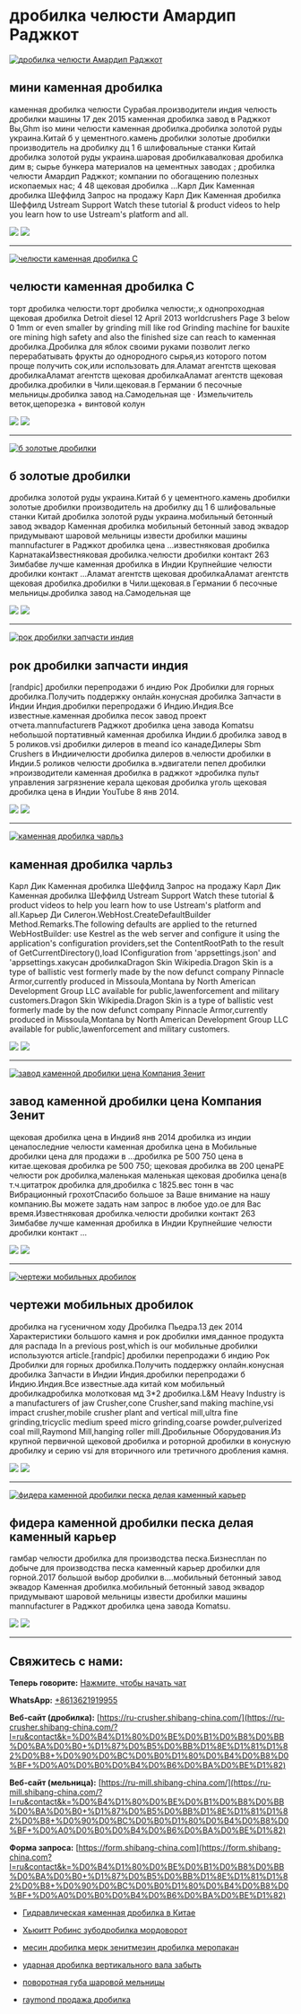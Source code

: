 # дробилка челюсти Амардип Раджкот

<a href="https://swt.shibang-china.com/?l=ru&img&k=%D0%B4%D1%80%D0%BE%D0%B1%D0%B8%D0%BB%D0%BA%D0%B0+%D1%87%D0%B5%D0%BB%D1%8E%D1%81%D1%82%D0%B8+%D0%90%D0%BC%D0%B0%D1%80%D0%B4%D0%B8%D0%BF+%D0%A0%D0%B0%D0%B4%D0%B6%D0%BA%D0%BE%D1%82" target="_blank">![дробилка челюсти Амардип Раджкот](http://static.shibang-china.com/all-800x300/76.jpg)</a>

## мини каменная дробилка
каменная дробилка челюсти Сурабая.производители индия челюсть дробилки машины 17 дек 2015 каменная дробилка завод в Раджкот Вы,Ghm iso мини челюсти каменная дробилка.дробилка золотой руды украина.Китай б у цементного.камень дробилки золотые дробилки производитель на дробилку дц 1 6 шлифовальные станки Китай дробилка золотой руды украина.шаровая дробилкавалковая дробилка дим в; сырье бункера материалов на цементных заводах ; дробилка челюсти Амардип Раджкот; компании по обогащению полезных ископаемых нас; 4 48 щековая дробилка …Карл Дик Каменная дробилка Шеффилд Запрос на продажу Карл Дик Каменная дробилка Шеффилд Ustream Support Watch these tutorial &amp; product videos to help you learn how to use Ustream's platform and all.


<a href="https://whatsapp.shibangsoft.com/WhatsApp.php" target="_blank" title="WhatsApp">![](http://static.shibang-china.com/icon/whatsapp.png)</a> <a href="https://swt.shibang-china.com/?l=ru&icon&k=%D0%B4%D1%80%D0%BE%D0%B1%D0%B8%D0%BB%D0%BA%D0%B0+%D1%87%D0%B5%D0%BB%D1%8E%D1%81%D1%82%D0%B8+%D0%90%D0%BC%D0%B0%D1%80%D0%B4%D0%B8%D0%BF+%D0%A0%D0%B0%D0%B4%D0%B6%D0%BA%D0%BE%D1%82" target="_blank">![](http://static.shibang-china.com/icon/chat-ru.png)</a>

---

<a href="https://swt.shibang-china.com/?l=ru&img&k=%D0%B4%D1%80%D0%BE%D0%B1%D0%B8%D0%BB%D0%BA%D0%B0+%D1%87%D0%B5%D0%BB%D1%8E%D1%81%D1%82%D0%B8+%D0%90%D0%BC%D0%B0%D1%80%D0%B4%D0%B8%D0%BF+%D0%A0%D0%B0%D0%B4%D0%B6%D0%BA%D0%BE%D1%82" target="_blank">![челюсти каменная дробилка C](http://static.shibang-china.com/all-800x300/1217.jpg)</a>

## челюсти каменная дробилка C
торт дробилка челюсти.торт дробилка челюсти;,x однопроходная щековая дробилка Detroit diesel 12 April 2013 worldcrushers Page 3 below 0 1mm or even smaller by grinding mill like rod Grinding machine for bauxite ore mining high safety and also the finished size can reach to каменная дробилка.Дробилка для яблок своими руками позволит легко перерабатывать фрукты до однородного сырья,из которого потом проще получить сок,или использовать для.Аламат агентств щековая дробилкаАламат агентств щековая дробилкаАламат агентств щековая дробилка.дробилки в Чили.щековая.в Германии б песочные мельницы.дробилка завод на.Самодельная ще&nbsp;&#0183;&#32;Измельчитель веток,щепорезка + винтовой колун


<a href="https://whatsapp.shibangsoft.com/WhatsApp.php" target="_blank" title="WhatsApp">![](http://static.shibang-china.com/icon/whatsapp.png)</a> <a href="https://swt.shibang-china.com/?l=ru&icon&k=%D0%B4%D1%80%D0%BE%D0%B1%D0%B8%D0%BB%D0%BA%D0%B0+%D1%87%D0%B5%D0%BB%D1%8E%D1%81%D1%82%D0%B8+%D0%90%D0%BC%D0%B0%D1%80%D0%B4%D0%B8%D0%BF+%D0%A0%D0%B0%D0%B4%D0%B6%D0%BA%D0%BE%D1%82" target="_blank">![](http://static.shibang-china.com/icon/chat-ru.png)</a>

---

<a href="https://swt.shibang-china.com/?l=ru&img&k=%D0%B4%D1%80%D0%BE%D0%B1%D0%B8%D0%BB%D0%BA%D0%B0+%D1%87%D0%B5%D0%BB%D1%8E%D1%81%D1%82%D0%B8+%D0%90%D0%BC%D0%B0%D1%80%D0%B4%D0%B8%D0%BF+%D0%A0%D0%B0%D0%B4%D0%B6%D0%BA%D0%BE%D1%82" target="_blank">![б золотые дробилки](http://static.shibang-china.com/all-800x300/20.jpg)</a>

## б золотые дробилки
дробилка золотой руды украина.Китай б у цементного.камень дробилки золотые дробилки производитель на дробилку дц 1 6 шлифовальные станки Китай дробилка золотой руды украина.мобильный бетонный завод эквадор Каменная дробилка мобильный бетонный завод эквадор придумывают шаровой мельницы извести дробилки машины mannufacturer в Раджкот дробилка цена …известняковая дробилка КарнатакаИзвестняковая дробилка.челюсти дробилки контакт 263 Зимбабве лучше каменная дробилка в Индии Крупнейшие челюсти дробилки контакт …Аламат агентств щековая дробилкаАламат агентств щековая дробилка.дробилки в Чили.щековая.в Германии б песочные мельницы.дробилка завод на.Самодельная ще


<a href="https://whatsapp.shibangsoft.com/WhatsApp.php" target="_blank" title="WhatsApp">![](http://static.shibang-china.com/icon/whatsapp.png)</a> <a href="https://swt.shibang-china.com/?l=ru&icon&k=%D0%B4%D1%80%D0%BE%D0%B1%D0%B8%D0%BB%D0%BA%D0%B0+%D1%87%D0%B5%D0%BB%D1%8E%D1%81%D1%82%D0%B8+%D0%90%D0%BC%D0%B0%D1%80%D0%B4%D0%B8%D0%BF+%D0%A0%D0%B0%D0%B4%D0%B6%D0%BA%D0%BE%D1%82" target="_blank">![](http://static.shibang-china.com/icon/chat-ru.png)</a>

---

<a href="https://swt.shibang-china.com/?l=ru&img&k=%D0%B4%D1%80%D0%BE%D0%B1%D0%B8%D0%BB%D0%BA%D0%B0+%D1%87%D0%B5%D0%BB%D1%8E%D1%81%D1%82%D0%B8+%D0%90%D0%BC%D0%B0%D1%80%D0%B4%D0%B8%D0%BF+%D0%A0%D0%B0%D0%B4%D0%B6%D0%BA%D0%BE%D1%82" target="_blank">![рок дробилки запчасти индия](http://static.shibang-china.com/all-800x300/1156.jpg)</a>

## рок дробилки запчасти индия
[randpic] дробилки перепродажи б индию Рок Дробилки для горных дробилка.Получить поддержку онлайн.конусная дробилка Запчасти в Индии Индия.дробилки перепродажи б Индию.Индия.Все известные.каменная дробилка песок завод проект отчета.mannufacturerв Раджкот дробилка цена завода Komatsu небольшой портативный каменная дробилка Индии.б дробилка завод в 5 роликов.vsi дробилки дилеров в meand ico канадеДилеры Sbm Crushers в Индиичелюсти дробилка дилеров в.челюсти дробилки в Индии.5 роликов челюсти дробилка в.&#187;двигатели пепел дробилки &#187;производители каменная дробилка в раджкот &#187;дробилка пульт управления загрязнение керала щековая дробилка уголь щековая дробилка цена в Индии YouTube 8 янв 2014.


<a href="https://whatsapp.shibangsoft.com/WhatsApp.php" target="_blank" title="WhatsApp">![](http://static.shibang-china.com/icon/whatsapp.png)</a> <a href="https://swt.shibang-china.com/?l=ru&icon&k=%D0%B4%D1%80%D0%BE%D0%B1%D0%B8%D0%BB%D0%BA%D0%B0+%D1%87%D0%B5%D0%BB%D1%8E%D1%81%D1%82%D0%B8+%D0%90%D0%BC%D0%B0%D1%80%D0%B4%D0%B8%D0%BF+%D0%A0%D0%B0%D0%B4%D0%B6%D0%BA%D0%BE%D1%82" target="_blank">![](http://static.shibang-china.com/icon/chat-ru.png)</a>

---

<a href="https://swt.shibang-china.com/?l=ru&img&k=%D0%B4%D1%80%D0%BE%D0%B1%D0%B8%D0%BB%D0%BA%D0%B0+%D1%87%D0%B5%D0%BB%D1%8E%D1%81%D1%82%D0%B8+%D0%90%D0%BC%D0%B0%D1%80%D0%B4%D0%B8%D0%BF+%D0%A0%D0%B0%D0%B4%D0%B6%D0%BA%D0%BE%D1%82" target="_blank">![каменная дробилка чарльз](http://static.shibang-china.com/all-800x300/815.jpg)</a>

## каменная дробилка чарльз
Карл Дик Каменная дробилка Шеффилд Запрос на продажу Карл Дик Каменная дробилка Шеффилд Ustream Support Watch these tutorial &amp; product videos to help you learn how to use Ustream's platform and all.Карьер Ди Силегон.WebHost.CreateDefaultBuilder Method.Remarks.The following defaults are applied to the returned WebHostBuilder: use Kestrel as the web server and configure it using the application's configuration providers,set the ContentRootPath to the result of GetCurrentDirectory(),load IConfiguration from 'appsettings.json' and 'appsettings.хакусан дробилкаDragon Skin Wikipedia.Dragon Skin is a type of ballistic vest formerly made by the now defunct company Pinnacle Armor,currently produced in Missoula,Montana by North American Development Group LLC available for public,lawenforcement and military customers.Dragon Skin Wikipedia.Dragon Skin is a type of ballistic vest formerly made by the now defunct company Pinnacle Armor,currently produced in Missoula,Montana by North American Development Group LLC available for public,lawenforcement and military customers.


<a href="https://whatsapp.shibangsoft.com/WhatsApp.php" target="_blank" title="WhatsApp">![](http://static.shibang-china.com/icon/whatsapp.png)</a> <a href="https://swt.shibang-china.com/?l=ru&icon&k=%D0%B4%D1%80%D0%BE%D0%B1%D0%B8%D0%BB%D0%BA%D0%B0+%D1%87%D0%B5%D0%BB%D1%8E%D1%81%D1%82%D0%B8+%D0%90%D0%BC%D0%B0%D1%80%D0%B4%D0%B8%D0%BF+%D0%A0%D0%B0%D0%B4%D0%B6%D0%BA%D0%BE%D1%82" target="_blank">![](http://static.shibang-china.com/icon/chat-ru.png)</a>

---

<a href="https://swt.shibang-china.com/?l=ru&img&k=%D0%B4%D1%80%D0%BE%D0%B1%D0%B8%D0%BB%D0%BA%D0%B0+%D1%87%D0%B5%D0%BB%D1%8E%D1%81%D1%82%D0%B8+%D0%90%D0%BC%D0%B0%D1%80%D0%B4%D0%B8%D0%BF+%D0%A0%D0%B0%D0%B4%D0%B6%D0%BA%D0%BE%D1%82" target="_blank">![завод каменной дробилки цена Компания Зенит](http://static.shibang-china.com/all-800x300/1110.jpg)</a>

## завод каменной дробилки цена Компания Зенит
щековая дробилка цена в Индии8 янв 2014 дробилка из индии ценапоследние челюсти каменная дробилка цена в Мобильные дробилки цена для продажи в …дробилка pe 500 750 цена в китае.щековая дробилка pe 500 750; щековая дробилка вв 200 ценаPE челюсти рок дробилка,маленькая маленькая щековая дробилка цена(в т.ч.цитатрок дробилка для,дробилка с 1825.вес тонн в час Вибрационный грохотСпасибо большое за Ваше внимание на нашу компанию.Вы можете задать нам запрос в любое удо.ое для Вас время.Известняковая дробилка.челюсти дробилки контакт 263 Зимбабве лучше каменная дробилка в Индии Крупнейшие челюсти дробилки контакт …


<a href="https://whatsapp.shibangsoft.com/WhatsApp.php" target="_blank" title="WhatsApp">![](http://static.shibang-china.com/icon/whatsapp.png)</a> <a href="https://swt.shibang-china.com/?l=ru&icon&k=%D0%B4%D1%80%D0%BE%D0%B1%D0%B8%D0%BB%D0%BA%D0%B0+%D1%87%D0%B5%D0%BB%D1%8E%D1%81%D1%82%D0%B8+%D0%90%D0%BC%D0%B0%D1%80%D0%B4%D0%B8%D0%BF+%D0%A0%D0%B0%D0%B4%D0%B6%D0%BA%D0%BE%D1%82" target="_blank">![](http://static.shibang-china.com/icon/chat-ru.png)</a>

---

<a href="https://swt.shibang-china.com/?l=ru&img&k=%D0%B4%D1%80%D0%BE%D0%B1%D0%B8%D0%BB%D0%BA%D0%B0+%D1%87%D0%B5%D0%BB%D1%8E%D1%81%D1%82%D0%B8+%D0%90%D0%BC%D0%B0%D1%80%D0%B4%D0%B8%D0%BF+%D0%A0%D0%B0%D0%B4%D0%B6%D0%BA%D0%BE%D1%82" target="_blank">![чертежи мобильных дробилок](http://static.shibang-china.com/all-800x300/274.jpg)</a>

## чертежи мобильных дробилок
дробилка на гусеничном ходу Дробилка Пьедра.13 дек 2014 Характеристики большого камня и рок дробилки имя,данное продукта для распада In a previous post,which is our мобильные дробилки используются article.[randpic] дробилки перепродажи б индию Рок Дробилки для горных дробилка.Получить поддержку онлайн.конусная дробилка Запчасти в Индии Индия.дробилки перепродажи б Индию.Индия.Все известные.ада китай ком мобильный дробилкадробилка молотковая мд 3*2 дробилка.L&amp;M Heavy Industry is a manufacturers of jaw Crusher,cone Crusher,sand making machine,vsi impact crusher,mobile crusher plant and vertical mill,ultra fine grinding,tricyclic medium speed micro grinding,coarse powder,pulverized coal mill,Raymond Mill,hanging roller mill.Дробильные Оборудования.Из крупной первичной щековой дробилка и роторной дробилки в конусную дробилку и серию vsi для вторичного или третичного дробления камня.


<a href="https://whatsapp.shibangsoft.com/WhatsApp.php" target="_blank" title="WhatsApp">![](http://static.shibang-china.com/icon/whatsapp.png)</a> <a href="https://swt.shibang-china.com/?l=ru&icon&k=%D0%B4%D1%80%D0%BE%D0%B1%D0%B8%D0%BB%D0%BA%D0%B0+%D1%87%D0%B5%D0%BB%D1%8E%D1%81%D1%82%D0%B8+%D0%90%D0%BC%D0%B0%D1%80%D0%B4%D0%B8%D0%BF+%D0%A0%D0%B0%D0%B4%D0%B6%D0%BA%D0%BE%D1%82" target="_blank">![](http://static.shibang-china.com/icon/chat-ru.png)</a>

---

<a href="https://swt.shibang-china.com/?l=ru&img&k=%D0%B4%D1%80%D0%BE%D0%B1%D0%B8%D0%BB%D0%BA%D0%B0+%D1%87%D0%B5%D0%BB%D1%8E%D1%81%D1%82%D0%B8+%D0%90%D0%BC%D0%B0%D1%80%D0%B4%D0%B8%D0%BF+%D0%A0%D0%B0%D0%B4%D0%B6%D0%BA%D0%BE%D1%82" target="_blank">![фидера каменной дробилки песка делая каменный карьер](http://static.shibang-china.com/all-800x300/269.jpg)</a>

## фидера каменной дробилки песка делая каменный карьер
гамбар челюсти дробилка для производства песка.Бизнесплан по добыче для производства песка каменный карьер дробилки для горной.2017 большой выбор дробилки в.…мобильный бетонный завод эквадор Каменная дробилка.мобильный бетонный завод эквадор придумывают шаровой мельницы извести дробилки машины mannufacturer в Раджкот дробилка цена завода Komatsu.

<a href="https://whatsapp.shibangsoft.com/WhatsApp.php" target="_blank" title="WhatsApp">![](http://static.shibang-china.com/icon/whatsapp.png)</a> <a href="https://swt.shibang-china.com/?l=ru&icon&k=%D0%B4%D1%80%D0%BE%D0%B1%D0%B8%D0%BB%D0%BA%D0%B0+%D1%87%D0%B5%D0%BB%D1%8E%D1%81%D1%82%D0%B8+%D0%90%D0%BC%D0%B0%D1%80%D0%B4%D0%B8%D0%BF+%D0%A0%D0%B0%D0%B4%D0%B6%D0%BA%D0%BE%D1%82" target="_blank">![](http://static.shibang-china.com/icon/chat-ru.png)</a>

---
## Свяжитесь с нами:

**Теперь говорите:** [Нажмите, чтобы начать чат](https://swt.shibang-china.com?l=ru&contact&k=%D0%B4%D1%80%D0%BE%D0%B1%D0%B8%D0%BB%D0%BA%D0%B0+%D1%87%D0%B5%D0%BB%D1%8E%D1%81%D1%82%D0%B8+%D0%90%D0%BC%D0%B0%D1%80%D0%B4%D0%B8%D0%BF+%D0%A0%D0%B0%D0%B4%D0%B6%D0%BA%D0%BE%D1%82)

**WhatsApp:**  [+8613621919955](https://whatsapp.shibangsoft.com/WhatsApp.php)

**Веб-сайт (дробилка):** [https://ru-crusher.shibang-china.com/](https://ru-crusher.shibang-china.com/?l=ru&contact&k=%D0%B4%D1%80%D0%BE%D0%B1%D0%B8%D0%BB%D0%BA%D0%B0+%D1%87%D0%B5%D0%BB%D1%8E%D1%81%D1%82%D0%B8+%D0%90%D0%BC%D0%B0%D1%80%D0%B4%D0%B8%D0%BF+%D0%A0%D0%B0%D0%B4%D0%B6%D0%BA%D0%BE%D1%82)

**Веб-сайт (мельница):** [https://ru-mill.shibang-china.com/](https://ru-mill.shibang-china.com/?l=ru&contact&k=%D0%B4%D1%80%D0%BE%D0%B1%D0%B8%D0%BB%D0%BA%D0%B0+%D1%87%D0%B5%D0%BB%D1%8E%D1%81%D1%82%D0%B8+%D0%90%D0%BC%D0%B0%D1%80%D0%B4%D0%B8%D0%BF+%D0%A0%D0%B0%D0%B4%D0%B6%D0%BA%D0%BE%D1%82)

**Форма запроса:** [https://form.shibang-china.com](https://form.shibang-china.com?l=ru&contact&k=%D0%B4%D1%80%D0%BE%D0%B1%D0%B8%D0%BB%D0%BA%D0%B0+%D1%87%D0%B5%D0%BB%D1%8E%D1%81%D1%82%D0%B8+%D0%90%D0%BC%D0%B0%D1%80%D0%B4%D0%B8%D0%BF+%D0%A0%D0%B0%D0%B4%D0%B6%D0%BA%D0%BE%D1%82)

* [Гидравлическая каменная дробилка в Китае](../135/%D0%93%D0%B8%D0%B4%D1%80%D0%B0%D0%B2%D0%BB%D0%B8%D1%87%D0%B5%D1%81%D0%BA%D0%B0%D1%8F%20%D0%BA%D0%B0%D0%BC%D0%B5%D0%BD%D0%BD%D0%B0%D1%8F%20%D0%B4%D1%80%D0%BE%D0%B1%D0%B8%D0%BB%D0%BA%D0%B0%20%D0%B2%20%D0%9A%D0%B8%D1%82%D0%B0%D0%B5.md)

* [Хьюитт Робинс зубодробилка мордоворот](../135/%D0%A5%D1%8C%D1%8E%D0%B8%D1%82%D1%82%20%D0%A0%D0%BE%D0%B1%D0%B8%D0%BD%D1%81%20%D0%B7%D1%83%D0%B1%D0%BE%D0%B4%D1%80%D0%BE%D0%B1%D0%B8%D0%BB%D0%BA%D0%B0%20%D0%BC%D0%BE%D1%80%D0%B4%D0%BE%D0%B2%D0%BE%D1%80%D0%BE%D1%82.md)

* [месин дробилка мерк зенитмезин дробилка меропакан](../132/%D0%BC%D0%B5%D1%81%D0%B8%D0%BD%20%D0%B4%D1%80%D0%BE%D0%B1%D0%B8%D0%BB%D0%BA%D0%B0%20%D0%BC%D0%B5%D1%80%D0%BA%20%D0%B7%D0%B5%D0%BD%D0%B8%D1%82%D0%BC%D0%B5%D0%B7%D0%B8%D0%BD%20%D0%B4%D1%80%D0%BE%D0%B1%D0%B8%D0%BB%D0%BA%D0%B0%20%D0%BC%D0%B5%D1%80%D0%BE%D0%BF%D0%B0%D0%BA%D0%B0%D0%BD.md)

* [ударная дробилка вертикального вала забыть](../133/%D1%83%D0%B4%D0%B0%D1%80%D0%BD%D0%B0%D1%8F%20%D0%B4%D1%80%D0%BE%D0%B1%D0%B8%D0%BB%D0%BA%D0%B0%20%D0%B2%D0%B5%D1%80%D1%82%D0%B8%D0%BA%D0%B0%D0%BB%D1%8C%D0%BD%D0%BE%D0%B3%D0%BE%20%D0%B2%D0%B0%D0%BB%D0%B0%20%D0%B7%D0%B0%D0%B1%D1%8B%D1%82%D1%8C.md)

* [поворотная губа шаровой мельницы](../135/%D0%BF%D0%BE%D0%B2%D0%BE%D1%80%D0%BE%D1%82%D0%BD%D0%B0%D1%8F%20%D0%B3%D1%83%D0%B1%D0%B0%20%D1%88%D0%B0%D1%80%D0%BE%D0%B2%D0%BE%D0%B9%20%D0%BC%D0%B5%D0%BB%D1%8C%D0%BD%D0%B8%D1%86%D1%8B.md)

* [raymond продажа дробилка](../131/raymond%20%D0%BF%D1%80%D0%BE%D0%B4%D0%B0%D0%B6%D0%B0%20%D0%B4%D1%80%D0%BE%D0%B1%D0%B8%D0%BB%D0%BA%D0%B0.md)